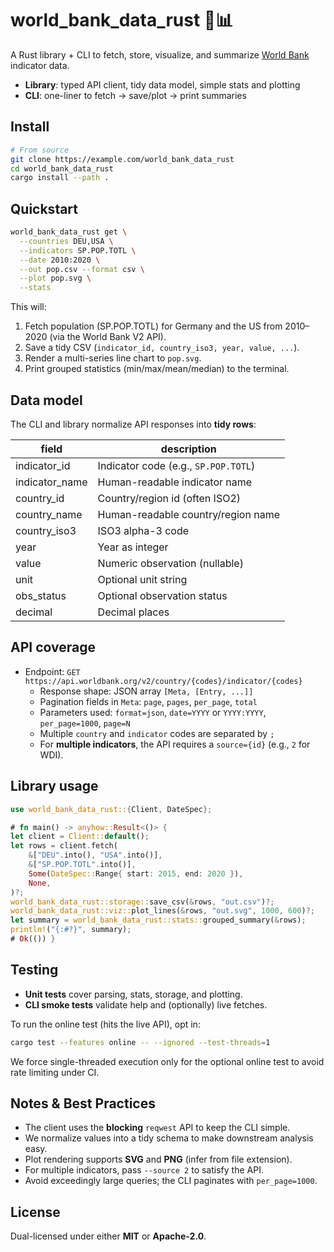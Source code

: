# world_bank_data_rust 🦀📊

A Rust library + CLI to fetch, store, visualize, and summarize [World Bank](https://datahelpdesk.worldbank.org/knowledgebase/topics/125589-developer-information) indicator data.

- **Library**: typed API client, tidy data model, simple stats and plotting
- **CLI**: one-liner to fetch → save/plot → print summaries

## Install

```bash
# From source
git clone https://example.com/world_bank_data_rust
cd world_bank_data_rust
cargo install --path .
```

## Quickstart

```bash
world_bank_data_rust get \
  --countries DEU,USA \
  --indicators SP.POP.TOTL \
  --date 2010:2020 \
  --out pop.csv --format csv \
  --plot pop.svg \
  --stats
```

This will:

1. Fetch population (SP.POP.TOTL) for Germany and the US from 2010–2020 (via the World Bank V2 API).
2. Save a tidy CSV (`indicator_id, country_iso3, year, value, ...`).
3. Render a multi-series line chart to `pop.svg`.
4. Print grouped statistics (min/max/mean/median) to the terminal.

## Data model

The CLI and library normalize API responses into **tidy rows**:

| field            | description                                      |
|------------------|--------------------------------------------------|
| indicator_id     | Indicator code (e.g., `SP.POP.TOTL`)             |
| indicator_name   | Human-readable indicator name                    |
| country_id       | Country/region id (often ISO2)                   |
| country_name     | Human-readable country/region name               |
| country_iso3     | ISO3 alpha-3 code                                |
| year             | Year as integer                                  |
| value            | Numeric observation (nullable)                   |
| unit             | Optional unit string                             |
| obs_status       | Optional observation status                      |
| decimal          | Decimal places                                   |

## API coverage

- Endpoint: `GET https://api.worldbank.org/v2/country/{codes}/indicator/{codes}`  
  - Response shape: JSON array `[Meta, [Entry, ...]]`  
  - Pagination fields in `Meta`: `page`, `pages`, `per_page`, `total`  
  - Parameters used: `format=json`, `date=YYYY` or `YYYY:YYYY`, `per_page=1000`, `page=N`  
  - Multiple `country` and `indicator` codes are separated by `;`  
  - For **multiple indicators**, the API requires a `source={id}` (e.g., `2` for WDI).

## Library usage

```rust
use world_bank_data_rust::{Client, DateSpec};

# fn main() -> anyhow::Result<()> {
let client = Client::default();
let rows = client.fetch(
    &["DEU".into(), "USA".into()],
    &["SP.POP.TOTL".into()],
    Some(DateSpec::Range{ start: 2015, end: 2020 }),
    None,
)?;
world_bank_data_rust::storage::save_csv(&rows, "out.csv")?;
world_bank_data_rust::viz::plot_lines(&rows, "out.svg", 1000, 600)?;
let summary = world_bank_data_rust::stats::grouped_summary(&rows);
println!("{:#?}", summary);
# Ok(()) }
```

## Testing

- **Unit tests** cover parsing, stats, storage, and plotting.
- **CLI smoke tests** validate help and (optionally) live fetches.

To run the online test (hits the live API), opt in:

```bash
cargo test --features online -- --ignored --test-threads=1
```

We force single-threaded execution only for the optional online test to avoid rate limiting under CI.

## Notes & Best Practices

- The client uses the **blocking** `reqwest` API to keep the CLI simple.
- We normalize values into a tidy schema to make downstream analysis easy.
- Plot rendering supports **SVG** and **PNG** (infer from file extension).
- For multiple indicators, pass `--source 2` to satisfy the API.
- Avoid exceedingly large queries; the CLI paginates with `per_page=1000`.

## License

Dual-licensed under either **MIT** or **Apache-2.0**.